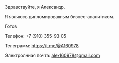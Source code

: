 Здравствуйте, я Александр.

Я являюсь дипломированным бизнес-аналитиком.

Готов 

Телефон: +7 (910) 355-93-05

Телеграмм: https://t.me/@A160978

Электролнная почта: alex160978@gmail.com

